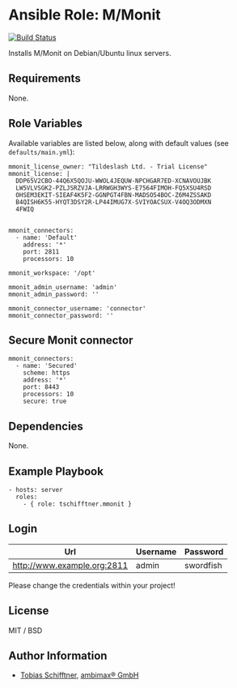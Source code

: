 # Ansible Role: M/Monit

[![Build Status](https://travis-ci.org/tschifftner/ansible-role-mmonit.svg)](https://travis-ci.org/tschifftner/ansible-role-mmonit)

Installs M/Monit on Debian/Ubuntu linux servers.

## Requirements

None.

## Role Variables

Available variables are listed below, along with default values (see `defaults/main.yml`):

    mmonit_license_owner: "Tildeslash Ltd. - Trial License"
    mmonit_license: |
      DDP65V2CBO-44Q6X5QOJU-WWOL4JEQUW-NPCHGAR7ED-XCNAVOUJBK
      LW5VLVSGK2-PZLJSRZVJA-LRRWGH3WYS-E7564FIMOH-FQ5XSU4RSD
      OHSEM3EKIT-SIEAF4K5F2-GGNPGT4FBN-MADSO54BOC-Z6M4ZSSAKD
      B4QISH6K55-HYQT3DSY2R-LP44IMUG7X-SVIYOACSUX-V4OQ3ODMXN
      4FWIQ
    
    
    mmonit_connectors:
      - name: 'Default'
        address: '*'
        port: 2811
        processors: 10
    
    mmonit_workspace: '/opt'
    
    mmonit_admin_username: 'admin'
    mmonit_admin_password: ''
    
    mmonit_connector_username: 'connector'
    mmonit_connector_password: ''

## Secure Monit connector

    mmonit_connectors:
      - name: 'Secured'
        scheme: https
        address: '*'
        port: 8443
        processors: 10
        secure: true

## Dependencies

None.

## Example Playbook

    - hosts: server
      roles:
        - { role: tschifftner.mmonit }

## Login

| Url | Username | Password |
|--- |--- |--- |
| http://www.example.org:2811 | admin | swordfish |

Please change the credentials within your project!

## License

MIT / BSD

## Author Information

 - [Tobias Schifftner](https://twitter.com/tschifftner), [ambimax® GmbH](https://www.ambimax.de)